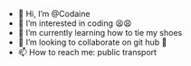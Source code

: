 - 👋 Hi, I’m @Codaine
- 👀 I’m interested in coding 😫😩
- 🌱 I’m currently learning how to tie my shoes
- 💞️ I’m looking to collaborate on git hub 🥵
- 📫 How to reach me: public transport

<!---
Codaine/Codaine is a ✨ special ✨ repository because its `README.md` (this file) appears on your GitHub profile.
You can click the Preview link to take a look at your changes.
--->
